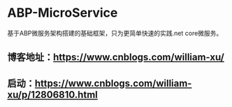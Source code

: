 # ABP-MicroService
基于ABP微服务架构搭建的基础框架，只为更简单快速的实践.net core微服务。
## 博客地址：https://www.cnblogs.com/william-xu/
## 启动：https://www.cnblogs.com/william-xu/p/12806810.html
